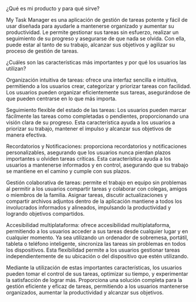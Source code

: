¿Qué es mi producto y para qué sirve?

My Task Manager es una aplicación de gestión de tareas potente y fácil de usar diseñada para ayudarle a mantenerse organizado y aumentar su productividad. Le permite gestionar sus tareas sin esfuerzo, realizar un seguimiento de su progreso y asegurarse de que nada se olvida. Con ella, puede estar al tanto de su trabajo, alcanzar sus objetivos y agilizar su proceso de gestión de tareas.

¿Cuáles son las características más importantes y por qué los usuarios las utilizan?

Organización intuitiva de tareas: ofrece una interfaz sencilla e intuitiva, permitiendo a los usuarios crear, categorizar y priorizar tareas con facilidad. Los usuarios pueden organizar eficientemente sus tareas, asegurándose de que pueden centrarse en lo que más importa.

Seguimiento flexible del estado de las tareas: Los usuarios pueden marcar fácilmente las tareas como completadas o pendientes, proporcionando una visión clara de su progreso. Esta característica ayuda a los usuarios a priorizar su trabajo, mantener el impulso y alcanzar sus objetivos de manera efectiva.

Recordatorios y Notificaciones: proporciona recordatorios y notificaciones personalizables, asegurando que los usuarios nunca pierdan plazos importantes u olviden tareas críticas. Esta característica ayuda a los usuarios a mantenerse informados y en control, asegurando que su trabajo se mantiene en el camino y cumple con sus plazos.

Gestión colaborativa de tareas: permite el trabajo en equipo sin problemas al permitir a los usuarios compartir tareas y colaborar con colegas, amigos o miembros de la familia. Asignar tareas, discutir actualizaciones y compartir archivos adjuntos dentro de la aplicación mantiene a todos los involucrados informados y alineados, impulsando la productividad y logrando objetivos compartidos.

Accesibilidad multiplataforma: ofrece accesibilidad multiplataforma, permitiendo a los usuarios acceder a sus tareas desde cualquier lugar y en cualquier momento. Ya sea utilizando un ordenador de sobremesa, portátil, tableta o teléfono inteligente, sincroniza las tareas sin problemas en todos los dispositivos. Esta flexibilidad permite a los usuarios gestionar tareas independientemente de su ubicación o del dispositivo que estén utilizando.

Mediante la utilización de estas importantes características, los usuarios pueden tomar el control de sus tareas, optimizar su tiempo, y experimentar la satisfacción de lograr más. Proporciona una solución completa para la gestión eficiente y eficaz de tareas, permitiendo a los usuarios mantenerse organizados, aumentar la productividad y alcanzar sus objetivos.